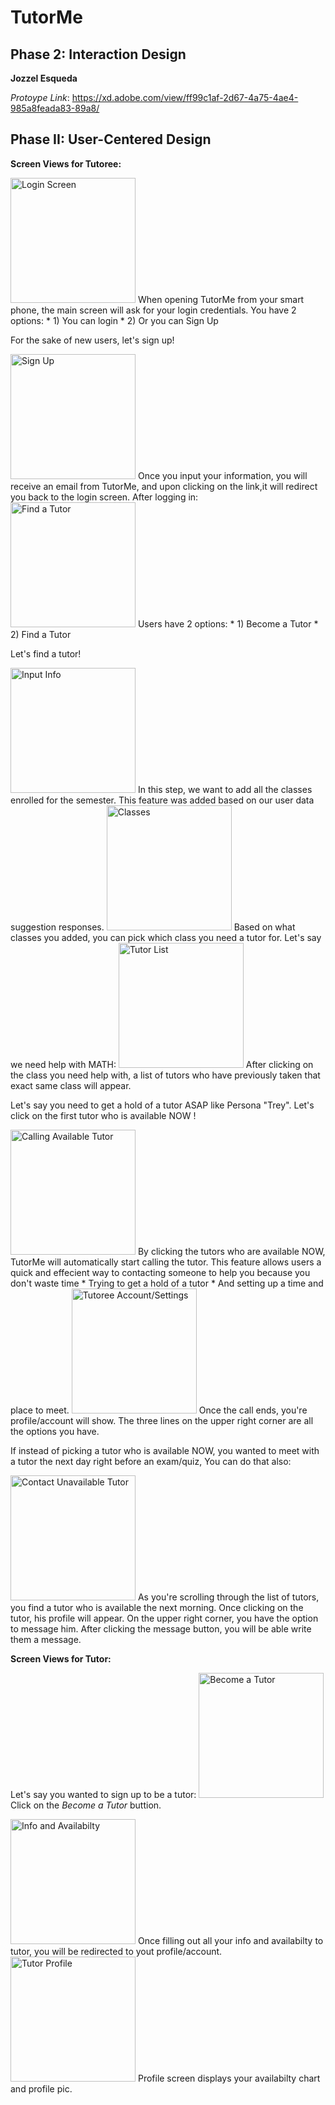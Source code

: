 # TutorMe
## Phase 2: Interaction Design

**Jozzel Esqueda**

*Protoype Link*: 
https://xd.adobe.com/view/ff99c1af-2d67-4a75-4ae4-985a8feada83-89a8/

## Phase II: User-Centered Design
**Screen Views for Tutoree:**

<img src="phase2/MainScreen.png" alt="Login Screen" width="200"/>
When opening TutorMe from your smart phone, the main screen will ask for your login credentials. You have 2 options: 
* 1) You can login
* 2) Or you can Sign Up

For the sake of new users, let's sign up!
  
<img src="phase2/2.1SignUp&ClickLink.png" alt="Sign Up" width="200"/>
Once you input your information, you will receive an email from TutorMe, and upon clicking on the link,it will redirect you back to the login screen.
After logging in:


<img src="phase2/3.1Become_Or_FindTutor.png" alt="Find a Tutor" width="200"/>
Users have 2 options:
* 1) Become a Tutor
* 2) Find a Tutor

Let's find a tutor!


<img src="phase2/4.1Input_info_Tutoree.png" alt="Input Info" width="200"/>
In this step, we want to add all the classes enrolled for the semester. 
This feature was added based on our user data suggestion responses.
 

<img src="phase2/5.1Classes.png" alt="Classes" width="200"/>
Based on what classes you added, you can pick which class you need a tutor for.
Let's say we need help with MATH:

<img src="phase2/6.1Tutor_List.png" alt="Tutor List" width="200"/>
After clicking on the class you need help with, a list of tutors who have previously taken that exact same class will appear.

Let's say you need to get a hold of a tutor ASAP like Persona "Trey".
Let's click on the first tutor who is available NOW !

<img src="phase2/7.1CallingTutor.png" alt="Calling Available Tutor" width="200"/>
By clicking the tutors who are available NOW, TutorMe will automatically start calling the tutor.
This feature allows users a quick and effecient way to contacting someone to help you 
because you don't waste time
* Trying to get a hold of a tutor
* And setting up a time and place to meet.

<img src="phase2/9.Profile_for_Tutoree.png" alt="Tutoree Account/Settings" width="200"/>
Once the call ends, you're profile/account will show.
The three lines on the upper right corner are all the options you have.

If instead of picking a tutor who is available NOW, 
you wanted to meet with a tutor the next day right before an exam/quiz,
You can do that also:

 
<img src="phase2/7.2Contact_Unavailable_Tutor.png" alt="Contact Unavailable Tutor" width="200"/>
As you're scrolling through the list of tutors, you find a tutor who is available the next morning.
Once clicking on the tutor, his profile will appear.
On the upper right corner, you have the option to message him.
After clicking the message button, you will be able write them a message.

**Screen Views for Tutor:**

Let's say you wanted to sign up to be a tutor:
<img src="phase2/3.1Become_Or_FindTutor.png" alt="Become a Tutor" width="200"/>
Click on the *Become a Tutor* buttion.

<img src="phase2/4.2Tutor_Process.png" alt="Info and Availabilty" width="200"/>
Once filling out all your info and availabilty to tutor, you will be redirected to yout profile/account.


<img src="phase2/5.2Tutor_Profile.png" alt="Tutor Profile" width="200"/>
Profile screen displays your availabilty chart and profile pic.
